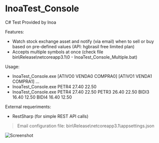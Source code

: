# InoaTest_Console

C# Test Provided by Inoa

Features:
- Watch stock exchange asset and notify (via email) when to sell or buy based on pre-defined values (API: hgbrasil free limited plan)
- Accepts multiple symbols at once (check file bin\Release\netcoreapp3.1\0 - InoaTest_Console_Multiple.bat)

Usage:
- InoaTest_Console.exe [ATIVO0 VENDA0 COMPRA0] [ATIVO1 VENDA1 COMPRA1] ...
- InoaTest_Console.exe PETR4 27.40 22.50
- InoaTest_Console.exe PETR4 27.40 22.50 PETR3 26.40 22.50 BIDI3 16.40 12.50 BIDI4 16.40 12.50

External requeriments:
- RestSharp (for simple REST API calls)

> Email configuration file: bin\Release\netcoreapp3.1\appsettings.json

![Screenshot](https://i.ibb.co/qRQQXrW/Screenshot-1.png)
